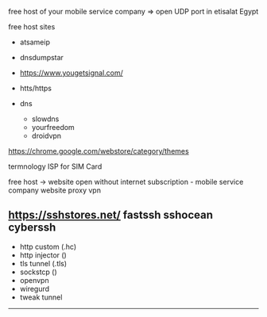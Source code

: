 free host of your mobile service company => open UDP port in etisalat Egypt

free host sites
- atsameip
- dnsdumpstar
- https://www.yougetsignal.com/



- htts/https
- dns
	- slowdns
	- yourfreedom
	- droidvpn


https://chrome.google.com/webstore/category/themes



termnology
ISP for SIM Card


free host -> website open without internet subscription
	- mobile service company website
proxy
vpn



https://sshstores.net/
fastssh
sshocean
cyberssh
---
- http custom (.hc)
- http injector ()
- tls tunnel (.tls)
- sockstcp ()
- openvpn
- wiregurd
- tweak tunnel
---